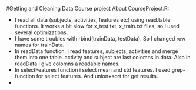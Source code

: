 #Getting and Cleaning Data Course project
About CourseProject.R:
* I read all data (subjects, activities, features etc) using read.table functions. 
It works a bit slow for x_test.txt, x_train.txt files, so I used several optimizations.
* I have some troubles with rbind(trainData, testData). So I changed row names for trainData.
* In readData function, I read features, subjects, activities and merge them into one table. activity and subject are last colomns in data. Also in readData i give colomns a readable names.
* In selectFeatures function i select mean and std features. I used grep-function for select features. And union+sort for get results.
* 
